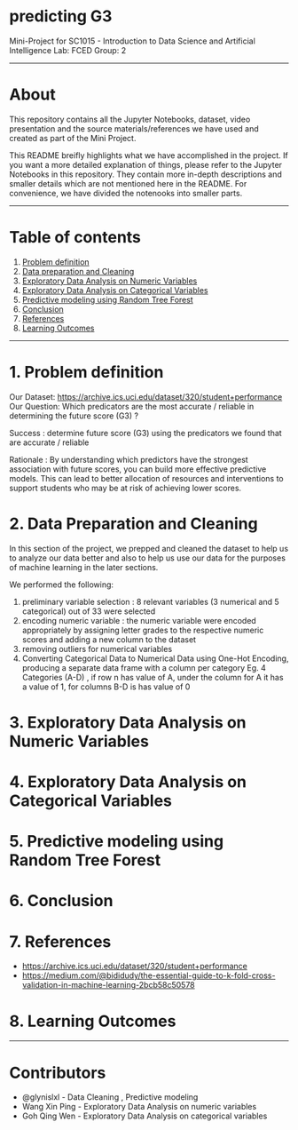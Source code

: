 # predicting G3
Mini-Project for SC1015 - Introduction to Data Science and Artificial Intelligence
Lab: FCED
Group: 2

---

# About
This repository contains all the Jupyter Notebooks, dataset, video presentation and the source materials/references we have used and created as part of the Mini Project.

This README breifly highlights what we have accomplished in the project. If you want a more detailed explanation of things, please refer to the Jupyter Notebooks in this repository. They contain more in-depth descriptions and smaller details which are not mentioned here in the README. For convenience, we have divided the notenooks into smaller parts.

---

# Table of contents
1. [Problem definition](#problem-definition)
2. [Data preparation and Cleaning](#data-preparation-and-cleaning)
3. [Exploratory Data Analysis on Numeric Variables](#exploratory-data-analysis-on-numeric-variables)
4. [Exploratory Data Analysis on Categorical Variables](#exploratory-data-analysis-on-categorical-variables)
5. [Predictive modeling using Random Tree Forest](#predictive-modeling-using-random-tree-forest)
6. [Conclusion](#conclusion)
7. [References](#references)
8. [Learning Outcomes](#learning-outcomes)
   
---

# 1. Problem definition
Our Dataset: https://archive.ics.uci.edu/dataset/320/student+performance 
Our Question: Which predicators are the most accurate / reliable in  determining the future score (G3) ?

Success : determine future score (G3) using the predicators we found that are accurate / reliable

Rationale : By understanding which predictors have the strongest association with future scores, you can build more effective predictive models. This can lead to better allocation of resources and interventions to support students who may be at risk of achieving lower scores.

# 2. Data Preparation and Cleaning
In this section of the project, we prepped and cleaned the dataset to help us to analyze our data better and also to help us use our data for the purposes of machine learning in the later sections.

We performed the following:
1. preliminary variable selection : 8 relevant variables (3 numerical and 5 categorical) out of 33 were selected
2. encoding numeric variable : the numeric variable were encoded appropriately by assigning letter grades to the respective numeric scores and adding a new column to the dataset
3. removing outliers for numerical variables
4. Converting Categorical Data to Numerical Data using One-Hot Encoding, producing a separate data frame with a column per category 
Eg. 4 Categories (A-D) , if row n has value of A, under the column for A it has a value of 1, for columns B-D is has value of 0

# 3. Exploratory Data Analysis on Numeric Variables

# 4. Exploratory Data Analysis on Categorical Variables

# 5. Predictive modeling using Random Tree Forest

# 6. Conclusion


# 7. References
- https://archive.ics.uci.edu/dataset/320/student+performance
- https://medium.com/@bididudy/the-essential-guide-to-k-fold-cross-validation-in-machine-learning-2bcb58c50578

# 8. Learning Outcomes

---

# Contributors
- @glynislxl - Data Cleaning , Predictive modeling
- Wang Xin Ping - Exploratory Data Analysis on numeric variables
- Goh Qing Wen - Exploratory Data Analysis on categorical variables
